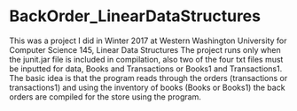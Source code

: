 # BackOrder_LinearDataStructures
This was a project I did in Winter 2017 at Western Washington University for Computer Science 145, Linear Data Structures
The project runs only when the junit.jar file is included in compilation, also two of the four txt files must be inputted for data,
Books and Transactions or Books1 and Transactions1. The basic idea is that the program reads through the orders (transactions or 
transactions1) and using the inventory of books (Books or Books1) the back orders are compiled for the store using the program.
